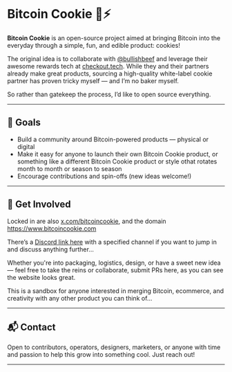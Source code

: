 # Bitcoin Cookie 🍪⚡

**Bitcoin Cookie** is an open-source project aimed at bringing Bitcoin into the everyday through a simple, fun, and edible product: cookies!

The original idea is to collaborate with [@bullishbeef](https://x.com/bullishbeef) and leverage their awesome rewards tech at [checkout.tech](https://www.checkout.tech). While they and their partners already make great products, sourcing a high-quality white-label cookie partner has proven tricky myself — and I’m no baker myself.

So rather than gatekeep the process, I’d like to open source everything.

---

## 🚀 Goals

- Build a community around Bitcoin-powered products — physical or digital  
- Make it easy for anyone to launch their own Bitcoin Cookie product, or something like a different Bitcoin Cookie product or style othat rotates month to month or season to season
- Encourage contributions and spin-offs (new ideas welcome!)  


---

## 🤝 Get Involved

Locked in are also [x.com/bitcoincookie](https://x.com/bitcoincookie), and the domain https://www.bitcoincookie.com

There’s a [Discord link here](https://discord.gg/rAX5pRMY7z) with a specified channel if you want to jump in and discuss anything further...

Whether you're into packaging, logistics, design, or have a sweet new idea — feel free to take the reins or collaborate, submit PRs here, as you can see the website looks great.

This is a sandbox for anyone interested in merging Bitcoin, ecommerce, and creativity with any other product you can think of...

---

## 📬 Contact

Open to contributors, operators, designers, marketers, or anyone with time and passion to help this grow into something cool. Just reach out!

---
